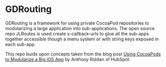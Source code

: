 GDRouting
=========

GDRouting is a framework for using private CocoaPod repositories to modularizing a large application into sub-applications. The open source repo JLRoutes is used create x-callback-urls to glue all the sub-apps together accessible though a menu system or with string keys exposed in each sub-app.

This repo buids upon concepts taken from the blog post <a href="http://dev.hubspot.com/blog/architecting-a-large-ios-app-with-cocoapods">Using CocoaPods to Modularize a Big iOS App</a> by Anthony Roldan of HubSpot.
